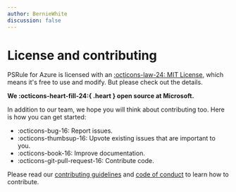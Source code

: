 ```yaml
---
author: BernieWhite
discussion: false
---
```


# License and contributing

PSRule for Azure is licensed with an [:octicons-law-24: MIT License][1], which means it's free to use and modify.
But please check out the details.

<strong>We :octicons-heart-fill-24:{ .heart } open source at Microsoft.</strong>

In addition to our team, we hope you will think about contributing too.
Here is how you can get started:

- :octicons-bug-16: Report issues.
- :octicons-thumbsup-16: Upvote existing issues that are important to you.
- :octicons-book-16: Improve documentation.
- :octicons-git-pull-request-16: Contribute code.

Please read our [contributing guidelines][2] and [code of conduct][3] to learn how to contribute.

  [1]: https://github.com/Azure/PSRule.Rules.Azure/blob/main/LICENSE
  [2]: https://github.com/Azure/PSRule.Rules.Azure/blob/main/CONTRIBUTING.md
  [3]: https://github.com/Azure/PSRule.Rules.Azure/blob/main/CODE_OF_CONDUCT.md
